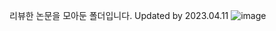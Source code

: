 리뷰한 논문을 모아둔 폴더입니다.
Updated by 2023.04.11
![image](https://user-images.githubusercontent.com/98992915/231157447-9b9aa99f-dce6-4b6c-8c43-1bd816b60dcb.png)
